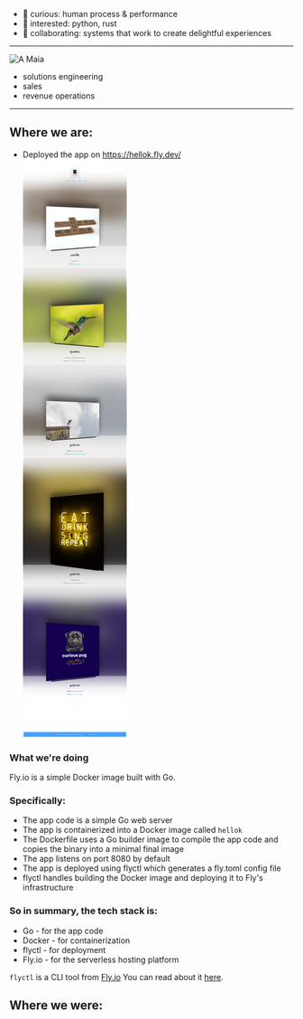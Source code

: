 
- 👀 curious: human process & performance
- 🌱 interested: python, rust
- 💞️ collaborating: systems that work to create delightful experiences  
___
![A Maia](https://user-images.githubusercontent.com/76539355/214731371-78cb7bcb-996d-4108-9872-7af758ed5647.png)   
- solutions engineering
- sales
- revenue operations 

___

## Where we are:
* Deployed the app on https://hellok.fly.dev/  
![](2023-11-06-00-36-15.png)  
### What we're doing  
Fly.io is a simple Docker image built with Go.
### Specifically:
* The app code is a simple Go web server 
* The app is containerized into a Docker image called `hellok` 
* The Dockerfile uses a Go builder image to compile the app code and copies the binary into a minimal final image
* The app listens on port 8080 by default
* The app is deployed using flyctl which generates a fly.toml config file
* flyctl handles building the Docker image and deploying it to Fly's infrastructure

### So in summary, the tech stack is:
* Go - for the app code
* Docker - for containerization
* flyctl - for deployment
* Fly.io - for the serverless hosting platform

```flyctl``` is a CLI tool from [Fly.io](http://fly.io)
You can read about it [here](https://fly.io/docs/hands-on/).

## Where we were:
[](2023-11-05-23-08-50.png)  
[](2023-11-05-21-59-08.png)  